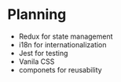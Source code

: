 # Planning

- Redux for state management
- i18n for internationalization
- Jest for testing
- Vanila CSS
- componets for reusability

